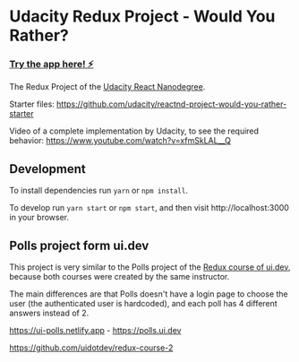 # Udacity Redux Project - Would You Rather?

<h3><a href="https://albert-udacity-react-redux-wouldyourather.netlify.app/">Try the app here! ⚡️</a></h3>

The Redux Project of the [Udacity React Nanodegree](https://www.udacity.com/course/react-nanodegree--nd019).

Starter files: https://github.com/udacity/reactnd-project-would-you-rather-starter

Video of a complete implementation by Udacity, to see the required behavior: https://www.youtube.com/watch?v=xfmSkLAL__Q

## Development

To install dependencies run `yarn` or `npm install`.

To develop run `yarn start` or `npm start`, and then visit http://localhost:3000 in your browser.

## Polls project form ui.dev

This project is very similar to the Polls project of the [Redux course of ui.dev](https://ui.dev/redux), because both courses were created by the same instructor.

The main differences are that Polls doesn't have a login page to choose the user (the authenticated user is hardcoded), and each poll has 4 different answers instead of 2.

https://ui-polls.netlify.app - https://polls.ui.dev

https://github.com/uidotdev/redux-course-2
